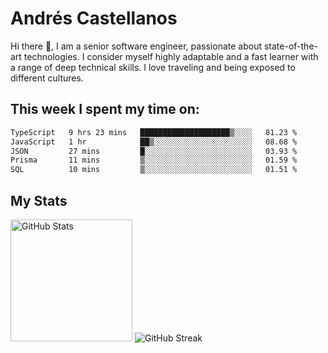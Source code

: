 # Andrés Castellanos

Hi there 👋, I am a senior software engineer, passionate about state-of-the-art technologies. I consider myself highly adaptable and a fast learner with a range of deep technical skills. I love traveling and being exposed to different cultures.

## This week I spent my time on:

<!--START_SECTION:waka-->

```txt
TypeScript   9 hrs 23 mins   ████████████████████▒░░░░   81.23 %
JavaScript   1 hr            ██▒░░░░░░░░░░░░░░░░░░░░░░   08.68 %
JSON         27 mins         █░░░░░░░░░░░░░░░░░░░░░░░░   03.93 %
Prisma       11 mins         ▒░░░░░░░░░░░░░░░░░░░░░░░░   01.59 %
SQL          10 mins         ▒░░░░░░░░░░░░░░░░░░░░░░░░   01.51 %
```

<!--END_SECTION:waka-->

## My Stats

<img height="195" src="https://github-readme-stats.vercel.app/api?username=andrescv&show_icons=true&theme=onedark&hide_border=true&card_width=495" alt="GitHub Stats" />

<img src="https://streak-stats.demolab.com?user=andrescv&theme=one-dark-pro&hide_border=true" alt="GitHub Streak" />
